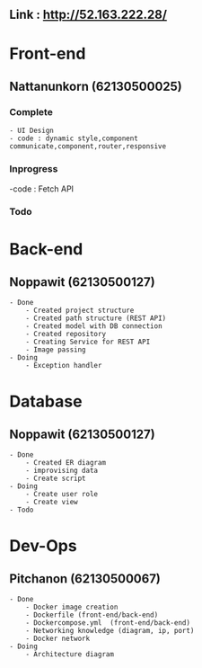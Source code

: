 ## Link : http://52.163.222.28/
# Front-end
## Nattanunkorn (62130500025)
### Complete
    - UI Design
    - code : dynamic style,component communicate,component,router,responsive
    

### Inprogress
   -code : Fetch API
    
### Todo
    
# Back-end
## Noppawit (62130500127)
    - Done
        - Created project structure
        - Created path structure (REST API)
        - Created model with DB connection
        - Created repository
        - Creating Service for REST API
        - Image passing
    - Doing
        - Exception handler
        
# Database
## Noppawit (62130500127)
    - Done
        - Created ER diagram
        - improvising data
        - Create script
    - Doing
        - Create user role
        - Create view
    - Todo
        
# Dev-Ops 
## Pitchanon (62130500067)
    - Done
        - Docker image creation 
        - Dockerfile (front-end/back-end)
        - Dockercompose.yml  (front-end/back-end)
        - Networking knowledge (diagram, ip, port)
        - Docker network 
    - Doing
        - Architecture diagram


       

    
